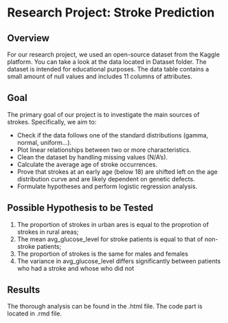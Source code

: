 # Research Project: Stroke Prediction

## Overview
For our research project, we used an open-source dataset from the Kaggle platform. You can take a look at the data located in Dataset folder. The dataset is intended for educational purposes. The data table contains a small amount of null values and includes 11 columns of attributes.

## Goal
The primary goal of our project is to investigate the main sources of strokes. Specifically, we aim to:
- Check if the data follows one of the standard distributions (gamma, normal, uniform...).
- Plot linear relationships between two or more characteristics.
- Clean the dataset by handling missing values (N/A’s).
- Calculate the average age of stroke occurrences.
- Prove that strokes at an early age (below 18) are shifted left on the age distribution curve and are likely dependent on genetic defects.
- Formulate hypotheses and perform logistic regression analysis.

## Possible Hypothesis to be Tested
1. The proportion of strokes in urban ares is equal to the proprotion of strokes in rural areas;
2. The mean avg_glucose_level for stroke patients is equal to that of non-stroke patients;
3. The proportion of strokes is the same for males and females
4. The variance in avg_glucose_level differs significantly between patients who had a stroke and whose who did not

## Results
The thorough analysis can be found in the .html file. The code part is located in .rmd file.
